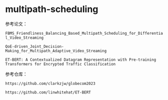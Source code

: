 # multipath-scheduling
参考论文：

`FBMS_Friendliness_Balancing_Based_Multipath_Scheduling_for_Differential_Video_Streaming`

`QoE-driven_Joint_Decision-Making_for_Multipath_Adaptive_Video_Streaming`

`ET-BERT: A Contextualized Datagram Representation with Pre-training Transformers for Encrypted Traffic Classification`



参考仓库：

`https://github.com/clarkzjw/globecom2023`

`https://github.com/linwhitehat/ET-BERT`



